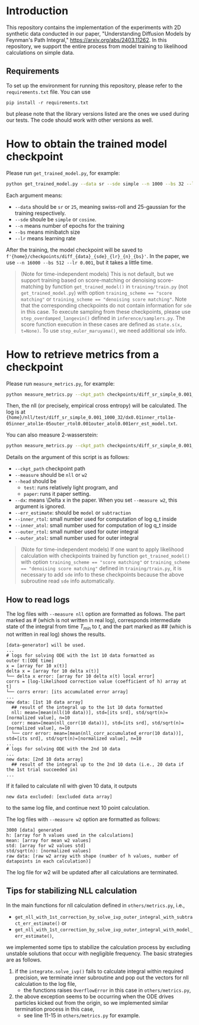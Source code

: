 # Introduction

This repository contains the implementation of the experiments with 2D synthetic data conducted in our paper, "Understanding Diffusion Models by Feynman's Path Integral," https://arxiv.org/abs/2403.11262. In this repository, we support the entire process from model training to likelihood calculations on simple data.

## Requirements

To set up the environment for running this repository, please refer to the `requirements.txt` file. You can use 
```
pip install -r requirements.txt
```
but please note that the library versions listed are the ones we used during our tests. The code should work with other versions as well.

# How to obtain the trained model checkpoint

Please run `get_trained_model.py`, for example:

```bash
python get_trained_model.py --data sr --sde simple --n 1000 --bs 32 --lr 0.001
```

Each argument means:
- `--data` should be `sr` or `25`, meaning swiss-roll and 25-gaussian for the training respectively.
- `--sde` shoule be `simple` or `cosine`.
- `--n` means number of epochs for the training
- `--bs` means minibatch size 
- `--lr` means learning rate

After the training, the model checkpoint will be saved to `f'{home}/checkpoints/diff_{data}_{sde}_{lr}_{n}_{bs}'`.
In the paper, we use `--n 16000 --bs 512 --lr 0.001`, but it takes a little time.

> (Note for time-independent models) This is not default, but we support training based on score-matching or denoising score-matching by function `get_trained_model()` in `training/train.py` (not `get_trained_model.py`) with option `training_scheme == "score matching"` or `training_scheme == "denoising score matching"`. Note that the corresponding checkpoints do not contain information for `sde` in this case.
> To execute sampling from these checkpoints, please use `step_overdamped_langevin()` defined in `inference/samplers.py`. The score function execution in these cases are defined as `state.s(x, t=None)`. To use `step_euler_maruyama()`, we need additional `sde` info.

# How to retrieve metrics from a checkpoint

Please run `measure_metrics.py`, for example:

```bash
python measure_metrics.py --ckpt_path checkpoints/diff_sr_simple_0.001_1000_32 --measure nll
```

Then, the nll (or precisely, empirical cross entropy) will be calculated. The log is at `{home}/nll/test/diff_sr_simple_0.001_1000_32/dx0.01inner_rtol1e-05inner_atol1e-05outer_rtol0.001outer_atol0.001err_est_model.txt`.

You can also measure 2-wasserstein:

```bash
python measure_metrics.py --ckpt_path checkpoints/diff_sr_simple_0.001_1000_32 --measure w2
```

Details on the argument of this script is as follows:
- `--ckpt_path` checkpoint path
- `--measure` should be `nll` or `w2`
- `--head` should be 
    - `test`: runs relatively light program, and 
    - `paper`: runs it paper setting.
- `--dx`: means \Delta x in the paper. When you set `--measure w2`, this argument is ignored.
- `--err_estimate`: should be `model` or `subtraction`
- `--inner_rtol`: small number used for computation of log q_t inside
- `--inner_atol`: small number used for computation of log q_t inside
- `--outer_rtol`: small number used for outer integral
- `--outer_atol`: small number used for outer integral

> (Note for time-independent models) If one want to apply likelihood calculation with checkpoints trained by function `get_trained_model()` with option `training_scheme == "score matching"` or `training_scheme == "denoising score matching"` defined in `training/train.py`, it is necessary to add `sde` info to these checkpoints because the above subroutine read `sde` info automatically.

## How to read logs 


The log files with `--measure nll` option are formatted as follows. The part marked as # (which is not written in real log), corresponds intermediate state of the integral from time $T_{min}$ to $t$, and the part marked as ## (which is not written in real log) shows the results.
```
[data-generator] will be used.
...
# logs for solving ODE with the 1st 10 data formatted as
outer t:[ODE time]
x = [array for 10 x(t)]
delta x = [array for 10 delta x(t)]
└── delta x error: [array for 10 delta x(t) local error]
corrs = [log-likelihood correction value (coefficient of h) array at t]
└── corrs error: [its accumulated error array]
...
new data: [1st 10 data array]
  ## result of the integral up to the 1st 10 data formatted
  nll: mean=[mean(nll(10 data))], std=[its srd], std/sqrt(n)=[normalized value], n=10
  corr: mean=[mean(nll_corr(10 data))], std=[its srd], std/sqrt(n)=[normalized value], n=10
  └── corr error: mean=[mean(nll_corr_accumulated_error(10 data))], std=[its srd], std/sqrt(n)=[normalized value], n=10
...
# logs for solving ODE with the 2nd 10 data
...
new data: [2nd 10 data array]
  ## result of the integral up to the 2nd 10 data (i.e., 20 data if the 1st trial succeeded in)
...
```
If it failed to calculate nll with given 10 data, it outputs
```
new data excluded: [excluded data array]
```
to the same log file, and continue next 10 point calculation.


The log files with `--measure w2` option are formatted as follows:
```
3000 [data] generated
h: [array for h values used in the calculations]
mean: [array for mean w2 values]
std: [array for w2 values std]
std/sqrt(n): [normalized values]
raw data: [raw w2 array with shape (number of h values, number of datapoints in each calculation)]
```
The log file for w2 will be updated after all calculations are terminated.

## Tips for stabilizing NLL calculation

In the main functions for nll calculation defined in `others/metrics.py`, i.e., 
- `get_nll_with_1st_correction_by_solve_ivp_outer_integral_with_subtract_err_estimate()` or
- `get_nll_with_1st_correction_by_solve_ivp_outer_integral_with_model_err_estimate()`,

we implemented some tips to stabilize the calculation process by excluding unstable solutions that occur with negligible frequency. The basic strategies are as follows.
1. if the `integrate.solve_ivp()` fails to calculate integral within required precision, we terminate inner subroutine and pop out the vectors for nll calculation to the log file, 
    - the functions raises `OverflowError` in this case  in `others/metrics.py`,
2. the above exception seems to be occurring when the ODE drives particles kicked out from the origin, so we implemented similar termination process in this case,
    - see line 11-15 in `others/metrics.py` for example.
